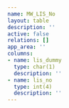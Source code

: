 ```yaml
---
name: MW_LIS_No
layout: table
description: ''
active: false
relations: []
app_area: ''
columns:
- name: lis_dummy
  type: char(1)
  description: ''
- name: lis_no
  type: int(4)
  description: ''
---
```


